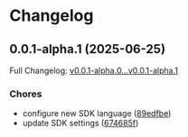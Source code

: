 # Changelog

## 0.0.1-alpha.1 (2025-06-25)

Full Changelog: [v0.0.1-alpha.0...v0.0.1-alpha.1](https://github.com/evolv3ai/vibecoding-sdk/compare/v0.0.1-alpha.0...v0.0.1-alpha.1)

### Chores

* configure new SDK language ([89edfbe](https://github.com/evolv3ai/vibecoding-sdk/commit/89edfbec11ac9d257a22513271a6a17d83c4b39c))
* update SDK settings ([674685f](https://github.com/evolv3ai/vibecoding-sdk/commit/674685fb591f4dd77e6b23069bbe60aa8f264127))
